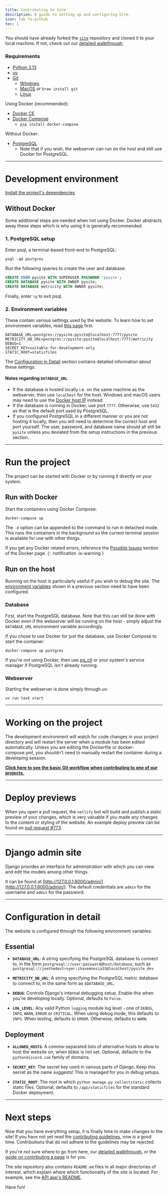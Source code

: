 ```yaml
---
title: Contributing to Site
description: A guide to setting up and configuring Site.
icon: fab fa-github
toc: 1
---
```


You should have already forked the [`site`](https://github.com/python-discord/site) repository and cloned it to your local machine. If not, check out our [detailed walkthrough](../#1-fork-and-clone-the-repo).

### Requirements

- [Python 3.13](https://www.python.org/downloads/)
- [uv](https://github.com/astral-sh/uv#installation)
- [Git](https://git-scm.com/downloads)
    - [Windows](https://git-scm.com/download/win)
    - [MacOS](https://git-scm.com/download/mac) or `brew install git`
    - [Linux](https://git-scm.com/download/linux)

Using Docker (recommended):

- [Docker CE](https://docs.docker.com/install/)
- [Docker Compose](https://docs.docker.com/compose/install/)
    - `pip install docker-compose`

Without Docker:

- [PostgreSQL](https://www.postgresql.org/download/)
    - Note that if you wish, the webserver can run on the host and still use Docker for PostgreSQL.

---
# Development environment

[Install the project's dependencies](../installing-project-dependencies/)

## Without Docker

Some additional steps are needed when not using Docker. Docker abstracts away these steps which is why using it is generally recommended.

### 1. PostgreSQL setup

Enter psql, a terminal-based front-end to PostgreSQL:

```shell
psql -qd postgres
```

Run the following queries to create the user and database:

```sql
CREATE USER pysite WITH SUPERUSER PASSWORD 'pysite';
CREATE DATABASE pysite WITH OWNER pysite;
CREATE DATABASE metricity WITH OWNER pysite;
```

Finally, enter `\q` to exit psql.

### 2. Environment variables

These contain various settings used by the website. To learn how to set environment variables, read [this page](../configure-environment-variables/) first.

```shell
DATABASE_URL=postgres://pysite:pysite@localhost:7777/pysite
METRICITY_DB_URL=postgres://pysite:pysite@localhost:7777/metricity
DEBUG=1
SECRET_KEY=suitable-for-development-only
STATIC_ROOT=staticfiles
```

The [Configuration in Detail](#configuration-in-detail) section contains
detailed information about these settings.

#### Notes regarding `DATABASE_URL`

- If the database is hosted locally i.e. on the same machine as the webserver, then use `localhost` for the host. Windows and macOS users may need to use the [Docker host IP](https://stackoverflow.com/questions/22944631/how-to-get-the-ip-address-of-the-docker-host-from-inside-a-docker-container) instead.
- If the database is running in Docker, use port `7777`. Otherwise, use `5432` as that is the default port used by PostgreSQL.
- If you configured PostgreSQL in a different manner or you are not hosting it locally, then you will need to determine the correct host and port yourself.
The user, password, and database name should all still be `pysite` unless you deviated from the setup instructions in the previous section.

---
# Run the project

The project can be started with Docker or by running it directly on your system.

## Run with Docker

Start the containers using Docker Compose:

```shell
docker-compose up
```

The `-d` option can be appended to the command to run in detached mode. This runs the containers in the background so the current terminal session is available for use with other things.

If you get any Docker related errors, reference the [Possible Issues](https://pythondiscord.com/pages/guides/pydis-guides/contributing/docker/#possible-issues") section of the Docker page.
{: .notification .is-warning }

## Run on the host

Running on the host is particularly useful if you wish to debug the site. The [environment variables](#2-environment-variables) shown in a previous section need to have been configured.

### Database

First, start the PostgreSQL database.
Note that this can still be done with Docker even if the webserver will be running on the host - simply adjust the `DATABASE_URL` environment variable accordingly.

If you chose to use Docker for just the database, use Docker Compose to start the container:

```shell
docker-compose up postgres
```

If you're not using Docker, then use [pg_ctl](https://www.postgresql.org/docs/current/app-pg-ctl.html) or your system's service manager if PostgreSQL isn't already running.

### Webserver

Starting the webserver is done simply through uv:

```shell
uv run task start
```

---
# Working on the project

The development environment will watch for code changes in your project directory and will restart the server when a module has been edited automatically.
Unless you are editing the Dockerfile or docker-compose.yml, you shouldn't need to manually restart the container during a developing session.

[**Click here to see the basic Git workflow when contributing to one of our projects.**](../working-with-git/)

---
# Deploy previews

When you open a pull request, the `netlify` bot will build and publish a static
preview of your changes, which is very valuable if you made any changes to the
content or styling of the website. An example deploy preview can be found on
[pull request #773](https://github.com/python-discord/site/pull/773#issuecomment-1257224147).

---
# Django admin site

Django provides an interface for administration with which you can view and edit the models among other things.

It can be found at [http://127.0.0.1:8000/admin/](http://127.0.0.1:8000/admin/). The default credentials are `admin` for the username and `admin` for the password.

---

# Configuration in detail

The website is configured through the following environment variables:

## Essential
- **`DATABASE_URL`**: A string specifying the PostgreSQL database to connect to,
  in the form `postgresql://user:password@host/database`, such as
  `postgresql://joethedestroyer:ihavemnesia33@localhost/pysite_dev`

- **`METRICITY_DB_URL`**: A string specifying the PostgreSQL metric database to
 connect to, in the same form as `$DATABASE_URL`.

- **`DEBUG`**: Controls Django's internal debugging setup. Enable this when
  you're developing locally. Optional, defaults to `False`.

- **`LOG_LEVEL`**: Any valid Python `logging` module log level - one of `DEBUG`,
  `INFO`, `WARN`, `ERROR` or `CRITICAL`. When using debug mode, this defaults to
  `INFO`. When testing, defaults to `ERROR`. Otherwise, defaults to `WARN`.

## Deployment
- **`ALLOWED_HOSTS`**: A comma-separated lists of alternative hosts to allow to
  host the website on, when `DEBUG` is not set. Optional, defaults to the
  `pythondiscord.com` family of domains.

- **`SECRET_KEY`**: The secret key used in various parts of Django. Keep this
  secret as the name suggests! This is managed for you in debug setups.

- **`STATIC_ROOT`**: The root in which `python manage.py collectstatic`
  collects static files. Optional, defaults to `/app/staticfiles` for the
  standard Docker deployment.

---

# Next steps
Now that you have everything setup, it is finally time to make changes to the site! If you have not yet read the [contributing guidelines](../contributing-guidelines.md), now is a good time. Contributions that do not adhere to the guidelines may be rejected.

If you're not sure where to go from here, our [detailed walkthrough](../#2-set-up-the-project), or the [guide on contributing a page](../../how-to-contribute-a-page) is for you.

The site repository also contains `README.md` files in all major directories of
interest, which explain where which functionality of the site is located. For
example, see the [API app's
README](https://github.com/python-discord/site/tree/main/pydis_site/apps/api).

Have fun!

